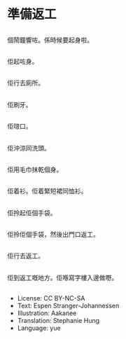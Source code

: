 # 準備返工

##
個鬧鐘響咗。係時候要起身啦。

##
佢起咗身。

##
佢行去廁所。

##
佢刷牙。

##
佢𠺘口。

##
佢沖涼同洗頭。

##
佢用毛巾抹乾個身。

##
佢着衫。佢着緊短裙同恤衫。

##
佢拎起佢個手袋。

##
佢拎佢個手袋，然後出門口返工。

##
佢行去返工。

##
佢到返工嘅地方。佢喺寫字樓入邊做嘢。

##
* License: CC BY-NC-SA
* Text: Espen Stranger-Johannessen
* Illustration: Aakanee
* Translation: Stephanie Hung
* Language: yue
